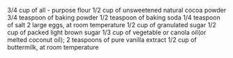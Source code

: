 3/4 cup of all - purpose flour 
1/2 cup of unsweetened natural cocoa powder
3/4 teaspoon of baking powder
1/2 teaspoon of baking soda
1/4 teaspoon of salt
2 large eggs, at room temperature
1/2 cup of granulated sugar
1/2 cup of packed light brown sugar 
1/3 cup of vegetable or canola oil(or melted coconut oil);
2 teaspoons of pure vanilla extract 
1/2 cup of buttermilk, at room temperature  